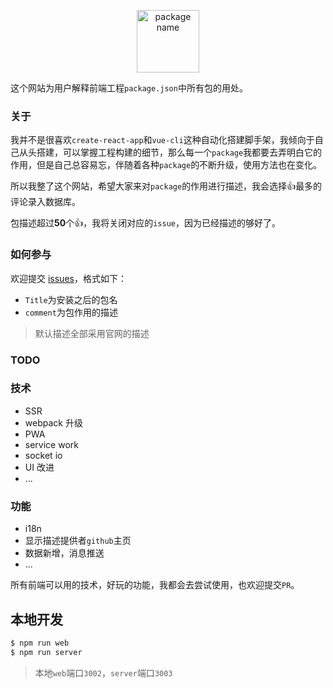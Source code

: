 
<p align="center">
   <img height="100" src="http://oxn840edb.bkt.clouddn.com/title.png" alt="package name">
</p>

这个网站为用户解释前端工程`package.json`中所有包的用处。

### 关于

我并不是很喜欢`create-react-app`和`vue-cli`这种自动化搭建脚手架，我倾向于自己从头搭建，可以掌握工程构建的细节，那么每一个`package`我都要去弄明白它的作用，但是自己总容易忘，伴随着各种`package`的不断升级，使用方法也在变化。

所以我整了这个网站，希望大家来对`package`的作用进行描述，我会选择:+1:最多的评论录入数据库。

包描述超过<b>50</b>个:+1:，我将关闭对应的`issue`，因为已经描述的够好了。

### 如何参与

欢迎提交 [issues](https://github.com/gitdust/wstpd/issues)，格式如下：

- `Title`为安装之后的包名
- `comment`为包作用的描述

> 默认描述全部采用官网的描述

### TODO

### 技术

- SSR
- webpack 升级
- PWA
- service work
- socket io
- UI 改进
- ...

### 功能

- i18n
- 显示描述提供者`github`主页
- 数据新增，消息推送
- ...

所有前端可以用的技术，好玩的功能，我都会去尝试使用，也欢迎提交`PR`。

## 本地开发

```bash
$ npm run web
$ npm run server
```

> 本地`web`端口`3002`，`server`端口`3003`
